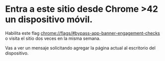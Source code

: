 # Entra a este sitio desde Chrome >42 un dispositivo móvil.

Habilita este flag [chrome://flags/#bypass-app-banner-engagement-checks](chrome://flags/#bypass-app-banner-engagement-checks) o visita el sitio dos veces en la misma semana.

Vas a ver un mensaje solicitando agregar la página actual al escritorio del dispositivo.
